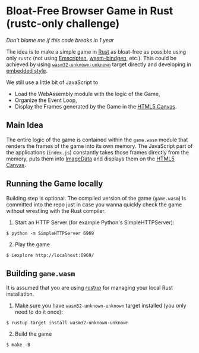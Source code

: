 # Bloat-Free Browser Game in Rust (rustc-only challenge)

*Don't blame me if this code breaks in 1 year*

The idea is to make a simple game in [Rust](https://www.rust-lang.org/) as bloat-free as possible using only `rustc` (not using [Emscripten](https://emscripten.org/), [wasm-bindgen](https://github.com/rustwasm/wasm-bindgen), etc.). This could be achieved by using [`wasm32-unknown-unknown`](https://doc.rust-lang.org/nightly/rustc/platform-support.html#tier-2) target directly and developing in [embedded style](https://docs.rust-embedded.org/embedonomicon/smallest-no-std.html).

We still use a little bit of JavaScript to
- Load the WebAssembly module with the logic of the Game,
- Organize the Event Loop,
- Display the Frames generated by the Game in the [HTML5 Canvas](https://developer.mozilla.org/en-US/docs/Web/API/Canvas_API).

## Main Idea

The entire logic of the game is contained within the `game.wasm` module that renders the frames of the game into its own memory. The JavaScript part of the applications (`index.js`) constantly takes those frames directly from the memory, puts them into [ImageData](https://developer.mozilla.org/en-US/docs/Web/API/ImageData) and displays them on the [HTML5 Canvas](https://developer.mozilla.org/en-US/docs/Web/API/Canvas_API).

## Running the Game locally

Building step is optional. The compiled version of the game (`game.wasm`) is committed into the repo just in case you wanna quickly check the game without wrestling with the Rust compiler.

1. Start an HTTP Server (for example Python's SimpleHTTPServer):

```console
$ python -m SimpleHTTPServer 6969
```

2. Play the game

```console
$ iexplore http://localhost:6969/
```

## Building `game.wasm`

It is assumed that you are using [rustup](https://rustup.rs/) for managing your local Rust installation.

1. Make sure you have `wasm32-unknown-unknown` target installed (you only need to do it once):

```console
$ rustup target install wasm32-unknown-unknown
```

2. Build the game

```console
$ make -B
```
